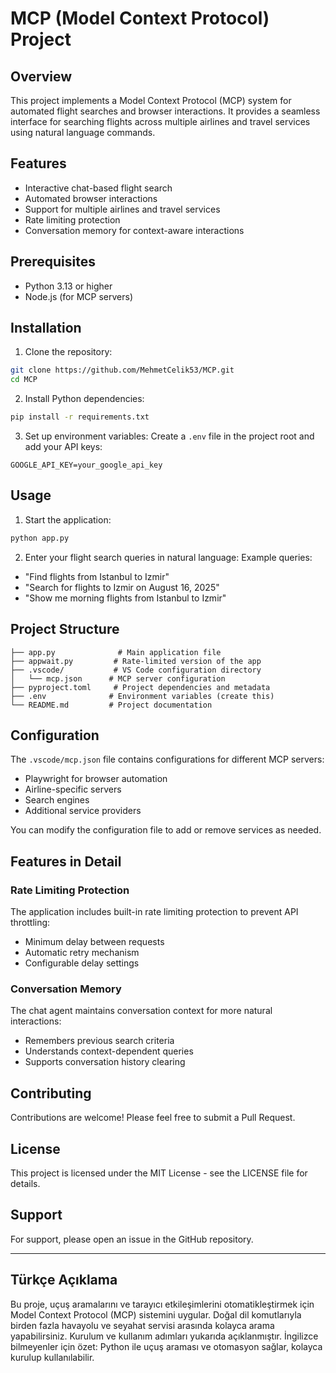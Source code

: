 # MCP (Model Context Protocol) Project

## Overview
This project implements a Model Context Protocol (MCP) system for automated flight searches and browser interactions. It provides a seamless interface for searching flights across multiple airlines and travel services using natural language commands.

## Features
- Interactive chat-based flight search
- Automated browser interactions
- Support for multiple airlines and travel services
- Rate limiting protection
- Conversation memory for context-aware interactions

## Prerequisites
- Python 3.13 or higher
- Node.js (for MCP servers)

## Installation

1. Clone the repository:
```bash
git clone https://github.com/MehmetCelik53/MCP.git
cd MCP
```

2. Install Python dependencies:
```bash
pip install -r requirements.txt
```

3. Set up environment variables:
Create a `.env` file in the project root and add your API keys:
```env
GOOGLE_API_KEY=your_google_api_key
```

## Usage

1. Start the application:
```bash
python app.py
```

2. Enter your flight search queries in natural language:
Example queries:
- "Find flights from Istanbul to Izmir"
- "Search for flights to Izmir on August 16, 2025"
- "Show me morning flights from Istanbul to Izmir"

## Project Structure

```
├── app.py              # Main application file
├── appwait.py         # Rate-limited version of the app
├── .vscode/           # VS Code configuration directory
│   └── mcp.json      # MCP server configuration
├── pyproject.toml     # Project dependencies and metadata
├── .env              # Environment variables (create this)
└── README.md         # Project documentation
```

## Configuration

The `.vscode/mcp.json` file contains configurations for different MCP servers:
- Playwright for browser automation
- Airline-specific servers
- Search engines
- Additional service providers

You can modify the configuration file to add or remove services as needed.

## Features in Detail

### Rate Limiting Protection
The application includes built-in rate limiting protection to prevent API throttling:
- Minimum delay between requests
- Automatic retry mechanism
- Configurable delay settings

### Conversation Memory
The chat agent maintains conversation context for more natural interactions:
- Remembers previous search criteria
- Understands context-dependent queries
- Supports conversation history clearing

## Contributing

Contributions are welcome! Please feel free to submit a Pull Request.

## License

This project is licensed under the MIT License - see the LICENSE file for details.

## Support

For support, please open an issue in the GitHub repository.

---

## Türkçe Açıklama
Bu proje, uçuş aramalarını ve tarayıcı etkileşimlerini otomatikleştirmek için Model Context Protocol (MCP) sistemini uygular. Doğal dil komutlarıyla birden fazla havayolu ve seyahat servisi arasında kolayca arama yapabilirsiniz. Kurulum ve kullanım adımları yukarıda açıklanmıştır. İngilizce bilmeyenler için özet: Python ile uçuş araması ve otomasyon sağlar, kolayca kurulup kullanılabilir.